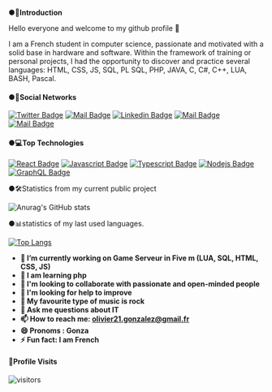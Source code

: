 **●📒Introduction** 

Hello everyone and welcome to my github profile 👋

I am a French student in computer science, passionate and motivated with a solid base in hardware and software.
Within the framework of training or personal projects, I had the opportunity to discover and practice several languages:
HTML, CSS, JS, SQL, PL SQL, PHP, JAVA, C, C#, C++, LUA, BASH, Pascal.

#### ●🎑Social Networks

[![Twitter Badge](https://img.shields.io/badge/-@OlivierSirugue-1ca0f1?style=flat&labelColor=1ca0f1&logo=twitter&logoColor=white&link=https://twitter.com/Ipenywis)](https://twitter.com/OlivierSirugue) [![Mail Badge](https://img.shields.io/badge/-Gonza_YT-e74c3c?style=flat&labelColor=e74c3c&logo=youtube&logoColor=white)](https://www.youtube.com/channel/UCtEICoZ6z9AGKleFmqPEoug) [![Linkedin Badge](https://img.shields.io/badge/-Olivier-0e76a8?style=flat&labelColor=0e76a8&logo=linkedin&logoColor=white)](https://www.linkedin.com/in/olivier-sirugue-21b658213/) [![Mail Badge](https://img.shields.io/badge/-@Olivier_Sirugue-e84393?style=flat&labelColor=e84393&logo=instagram&logoColor=white)](https://www.instagram.com/olivier_sirugue/) [![Mail Badge](https://img.shields.io/badge/-olivier21.gonzalez@gmail.fr-c0392b?style=flat&labelColor=c0392b&logo=gmail&logoColor=white)](mailto:olivier21.gonzalez@gmail.fr)


#### ●💻Top Technologies

<!-- TODO: Make technologies links takes you to repositories -->

[![React Badge](https://img.shields.io/badge/-React-61DBFB?style=for-the-badge&labelColor=black&logo=react&logoColor=61DBFB)](#) [![Javascript Badge](https://img.shields.io/badge/-Javascript-F0DB4F?style=for-the-badge&labelColor=black&logo=javascript&logoColor=F0DB4F)](#) [![Typescript Badge](https://img.shields.io/badge/-Typescript-007acc?style=for-the-badge&labelColor=black&logo=typescript&logoColor=007acc)](#) [![Nodejs Badge](https://img.shields.io/badge/-Nodejs-3C873A?style=for-the-badge&labelColor=black&logo=node.js&logoColor=3C873A)](#) [![GraphQL Badge](https://img.shields.io/badge/-GraphQl-e535ab?style=for-the-badge&labelColor=black&logo=node.js&logoColor=e535ab)](#)

●🛠Statistics from my current public project


![Anurag's GitHub stats](https://github-readme-stats.vercel.app/api?username=Olivier21200&show_icons=true&theme=tokyonight)

●📊statistics of my last used languages. 

[![Top Langs](https://ithub-readme-stats.vercel.app/api/top-langs/?username=Olivier21200&layout=compact&theme=tokyonight)](https://github.com/anuraghazra/github-readme-stats)



- **🔭 I’m currently working on Game Serveur in Five m (LUA, SQL, HTML, CSS, JS)**
- **🌱 I am learning php**
- **👯 I'm looking to collaborate with passionate and open-minded people**
- **🤔 I'm looking for help to improve**
- **🎸 My favourite type of music is rock**
- **💬 Ask me questions about IT**
- **📫 How to reach me: olivier21.gonzalez@gmail.fr**
- **😄 Pronoms : Gonza**
- **⚡ Fun fact: I am French**

#### 👀Profile Visits 

![visitors](https://visitor-badge.glitch.me/badge?page_id=Olivier21200.README)
